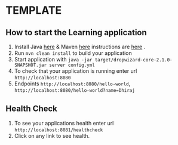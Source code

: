 # TEMPLATE

How to start the Learning application
---

1. Install Java [here](https://www.oracle.com/java/technologies/javase-jdk11-downloads.html) & Maven [here](https://downloads.apache.org/maven/maven-3/3.6.3/binaries/apache-maven-3.6.3-bin.zip) instructions are [here](https://maven.apache.org/install.html) .
1. Run `mvn clean install` to build your application
1. Start application with `java -jar target/dropwizard-core-2.1.0-SNAPSHOT.jar server config.yml`
1. To check that your application is running enter url `http://localhost:8080`
1. Endpoints `http://localhost:8080/hello-world`, `http://localhost:8080/hello-world?name=Dhiraj`

Health Check
---

1. To see your applications health enter url `http://localhost:8081/healthcheck`
1. Click on any link to see health.
